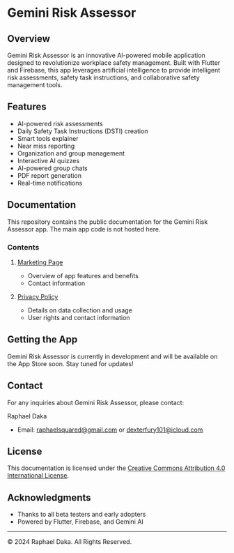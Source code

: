 # Gemini Risk Assessor

## Overview

Gemini Risk Assessor is an innovative AI-powered mobile application designed to revolutionize workplace safety management. Built with Flutter and Firebase, this app leverages artificial intelligence to provide intelligent risk assessments, safety task instructions, and collaborative safety management tools.

## Features

- AI-powered risk assessments
- Daily Safety Task Instructions (DSTI) creation
- Smart tools explainer
- Near miss reporting
- Organization and group management
- Interactive AI quizzes
- AI-powered group chats
- PDF report generation
- Real-time notifications

## Documentation

This repository contains the public documentation for the Gemini Risk Assessor app. The main app code is not hosted here.

### Contents

1. [Marketing Page](index.md)
   - Overview of app features and benefits
   - Contact information

2. [Privacy Policy](privacy-policy.md)
   - Details on data collection and usage
   - User rights and contact information

## Getting the App

Gemini Risk Assessor is currently in development and will be available on the App Store soon. Stay tuned for updates!

## Contact

For any inquiries about Gemini Risk Assessor, please contact:

Raphael Daka
- Email: raphaelsquared@gmail.com or dexterfury101@icloud.com

## License

This documentation is licensed under the [Creative Commons Attribution 4.0 International License](LICENSE.md).

## Acknowledgments

- Thanks to all beta testers and early adopters
- Powered by Flutter, Firebase, and Gemini AI

---

© 2024 Raphael Daka. All Rights Reserved.
